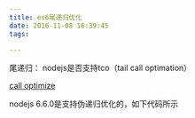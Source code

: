```yaml
---
title: es6尾递归优化
date: 2016-11-08 16:39:45
tags:

---
```


尾递归：
nodejs是否支持tco（tail call optimation）

[call optimize](http://stackoverflow.com/questions/23260390/node-js-tail-call-optimization-possible-or-not)


nodejs 6.6.0是支持伪递归优化的，如下代码所示